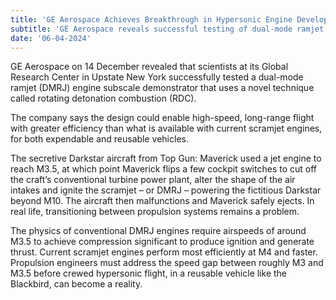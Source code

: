 ```yaml
---
title: 'GE Aerospace Achieves Breakthrough in Hypersonic Engine Development'
subtitle: 'GE Aerospace reveals successful testing of dual-mode ramjet engine.'
date: '06-04-2024'
---
```


GE Aerospace on 14 December revealed that scientists at its Global Research Center in Upstate New York successfully tested a dual-mode ramjet (DMRJ) engine subscale demonstrator that uses a novel technique called rotating detonation combustion (RDC).

The company says the design could enable high-speed, long-range flight with greater efficiency than what is available with current scramjet engines, for both expendable and reusable vehicles.

The secretive Darkstar aircraft from Top Gun: Maverick used a jet engine to reach M3.5, at which point Maverick flips a few cockpit switches to cut off the craft’s conventional turbine power plant, alter the shape of the air intakes and ignite the scramjet – or DMRJ – powering the fictitious Darkstar beyond M10. The aircraft then malfunctions and Maverick safely ejects. In real life, transitioning between propulsion systems remains a problem.

The physics of conventional DMRJ engines require airspeeds of around M3.5 to achieve compression significant to produce ignition and generate thrust. Current scramjet engines perform most efficiently at M4 and faster. Propulsion engineers must address the speed gap between roughly M3 and M3.5 before crewed hypersonic flight, in a reusable vehicle like the Blackbird, can become a reality.

